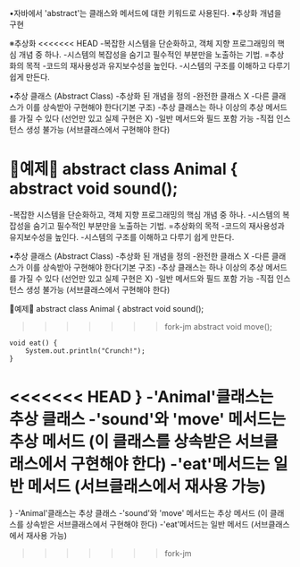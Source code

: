 •자바에서 'abstract'는 클래스와 메서드에 대한 키워드로 사용된다.
•추상화 개념을 구현

※추상화
<<<<<<< HEAD
-복잡한 시스템을 단순화하고, 객체 지향 프로그래밍의 핵심 개념 중 하나.
-시스템의 복잡성을 숨기고 필수적인 부분만을 노출하는 기법.
    =추상화의 목적
-코드의 재사용성과 유지보수성을 높인다.
-시스템의 구조를 이해하고 다루기 쉽게 만든다.

•추상 클래스 (Abstract Class) 
-추상화 된 개념을 정의 -완전한 클래스 X 
-다른 클래스가 이를 상속받아 구현해야 한다(기본 구조) 
-추상 클래스는 하나 이상의 추상 메서드를 가질 수 있다 
    (선언만 있고 실제 구현은 X) 
-일반 메서드와 필드 포함 가능 
-직접 인스턴스 생성 불가능 
    (서브클래스에서 구현해야 한다)

📌예제📌 
abstract class Animal { 
    abstract void sound(); 
=======
  -복잡한 시스템을 단순화하고, 객체 지향 프로그래밍의 핵심 개념 중 하나.
  -시스템의 복잡성을 숨기고 필수적인 부분만을 노출하는 기법.
 =추상화의 목적
  -코드의 재사용성과 유지보수성을 높인다.
  -시스템의 구조를 이해하고 다루기 쉽게 만든다.

•추상 클래스 (Abstract Class)
  -추상화 된 개념을 정의
  -완전한 클래스 X
  -다른 클래스가 이를 상속받아 구현해야 한다(기본 구조)
  -추상 클래스는 하나 이상의 추상 메서드를 가질 수 있다
    (선언만 있고 실제 구현은 X)
  -일반 메서드와 필드 포함 가능
  -직접 인스턴스 생성 불가능
    (서브클래스에서 구현해야 한다)

📌예제📌
abstract class Animal {
    abstract void sound();
>>>>>>> fork-jm
    abstract void move();

    void eat() {
        System.out.println("Crunch!");
    }
<<<<<<< HEAD
} 
-'Animal'클래스는 추상 클래스 -'sound'와 'move' 메서드는 추상 메서드 (이 클래스를 상속받은 서브클래스에서 구현해야 한다) -'eat'메서드는 일반 메서드 (서브클래스에서 재사용 가능)
=======
}
  -'Animal'클래스는 추상 클래스
  -'sound'와 'move' 메서드는 추상 메서드
    (이 클래스를 상속받은 서브클래스에서 구현해야 한다)
  -'eat'메서드는 일반 메서드
    (서브클래스에서 재사용 가능)
>>>>>>> fork-jm
